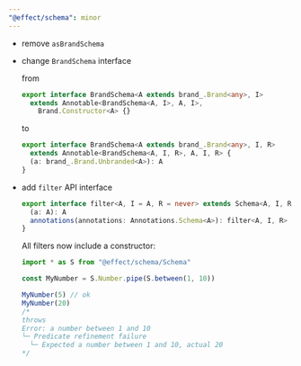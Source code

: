 ```yaml
---
"@effect/schema": minor
---
```


- remove `asBrandSchema`
- change `BrandSchema` interface

  from

  ```ts
  export interface BrandSchema<A extends brand_.Brand<any>, I>
    extends Annotable<BrandSchema<A, I>, A, I>,
      Brand.Constructor<A> {}
  ```

  to

  ```ts
  export interface BrandSchema<A extends brand_.Brand<any>, I, R>
    extends Annotable<BrandSchema<A, I, R>, A, I, R> {
    (a: brand_.Brand.Unbranded<A>): A
  }
  ```

- add `filter` API interface

  ```ts
  export interface filter<A, I = A, R = never> extends Schema<A, I, R> {
    (a: A): A
    annotations(annotations: Annotations.Schema<A>): filter<A, I, R>
  }
  ```

  All filters now include a constructor:

  ```ts
  import * as S from "@effect/schema/Schema"

  const MyNumber = S.Number.pipe(S.between(1, 10))

  MyNumber(5) // ok
  MyNumber(20)
  /*
  throws
  Error: a number between 1 and 10
  └─ Predicate refinement failure
    └─ Expected a number between 1 and 10, actual 20
  */
  ```
